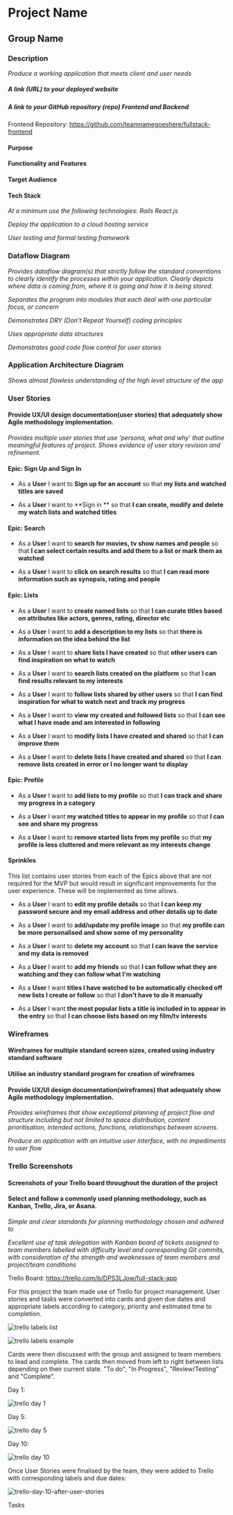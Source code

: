 # Project Name

## Group Name

### Description

*Produce a working application that meets client and user needs*

##### A link (URL) to your deployed website

##### A link to your GitHub repository (repo) Frontend and Backend

Frontend Repository: https://github.com/teamnamegoeshere/fullstack-frontend

#### Purpose
#### Functionality and Features
#### Target Audience
#### Tech Stack

*At a minimum use the following technologies:
Rails
React.js*

*Deploy the application to a cloud hosting service*

*User testing and formal testing framework*

### Dataflow Diagram
*Provides dataflow diagram(s) that strictly follow the standard conventions to clearly identify the processes within your application. Clearly depicts where data is coming from, where it is going and how it is being stored.*

*Separates the program into modules that each deal with one particular focus, or concern*

*Demonstrates DRY (Don’t Repeat Yourself) coding principles*

*Uses appropriate data structures*

*Demonstrates good code flow control for user stories*

### Application Architecture Diagram

*Shows almost flawless understanding of the high level structure of the app*

### User Stories

#### Provide UX/UI design documentation(user stories) that adequately show Agile methodology implementation.

*Provides multiple user stories that use ‘persona, what and why’ that outline  meaningful features of project. Shows evidence of user story revision  and refinement.*

#### Epic: Sign Up and Sign In
- As a **User** I want to **Sign up for an account** so that **my lists and watched titles are saved**

- As a **User** I want to **Sign in ** so that **I can create, modify and delete my watch lists and watched titles**


#### Epic: Search

- As a **User** I want to **search for movies, tv show names and people** so that **I can select certain results and add them to a list or mark them as watched**

- As a **User** I want to **click on search results** so that **I can read more information such as synopsis, rating and people**

#### Epic: Lists

- As a **User** I want to **create named lists** so that **I can curate titles based on attributes like actors, genres, rating, director etc**

- As a **User** I want to **add a description to my lists** so that **there is information on the idea behind the list**

- As a **User** I want to **share lists I have created** so that **other users can find inspiration on what to watch**

- As a **User** I want to **search lists created on the platform** so that **I can find results relevant to my interests**

- As a **User** I want to **follow lists shared by other users** so that **I can find inspiration for what to watch next and track my progress**

- As a **User** I want to **view my created and followed lists** so that **I can see what I have made and am interested in following**

- As a **User** I want to **modify lists I have created and shared** so that **I can improve them**

- As a **User** I want to **delete lists I have created and shared** so that **I can remove lists created in error or I no longer want to display**

#### Epic: Profile

- As a **User** I want to **add lists to my profile** so that **I can track and share my progress in a category**

- As a **User** I want **my watched titles to appear in my profile** so that **I can see and share my progress**

- As a **User** I want to **remove started lists from my profile** so that **my profile is less cluttered and more relevant as my interests change**

#### Sprinkles

This list contains user stories from each of the Epics above that are not required for the MVP but would result in significant improvements for the user experience. These will be implemented as time allows.

- As a **User** I want to **edit my profile details** so that **I can keep my password secure and my email address and other details up to date**

- As a **User** I want to **add/update my profile image** so that **my profile can be more personalised and show some of my personality**

- As a **User** I want to **delete my account** so that **I can leave the service and my data is removed**

- As a **User** I want to **add my friends** so that **I can follow what they are watching and they can follow what I'm watching**

- As a **User** I want **titles I have watched to be automatically checked off new lists I create or follow** so that **I don't have to do it manually**

- As a **User** I want **the most popular lists a title is included in to appear in the entry** so that **I can choose lists based on my film/tv interests**

### Wireframes

#### Wireframes for multiple standard screen sizes, created using industry standard software

#### Utilise an industry standard program for creation of wireframes

#### Provide UX/UI design documentation(wireframes) that adequately show Agile methodology implementation.

*Provides wireframes that show exceptional planning of project flow and structure including but not limited to space distribution, content  prioritisation, intended actions, functions, relationships between  screens.*

*Produce an application with an intuitive user interface, with no impediments to user flow*

### Trello Screenshots
#### Screenshots of your Trello board throughout the duration of the project

#### Select and follow a commonly used planning methodology, such as Kanban, Trello, Jira, or Asana.

*Simple and clear standards for planning methodology chosen and adhered to*

*Excellent use of task delegation with Kanban board of tickets assigned to team  members labelled with difficulty level and corresponding Git commits, with consideration of the strength and weaknesses of team members and project/team conditions*

Trello Board: https://trello.com/b/DPS3LJow/full-stack-app

For this project the team made use of Trello for project management. User stories and tasks were converted into cards and given due dates and appropriate labels according to category, priority and estimated time to completion.

![trello labels list](docs/trello/trello-labels-list.png)

![trello labels example](docs/trello/trello-labels-example.png)

Cards were then discussed with the group and assigned to team members to lead and complete. The cards then moved from left to right between lists depending on their current state. "To do", "In Progress", "Review/Testing" and "Complete".

Day 1:

![trello day 1](docs/trello/trello-day-1.png)

Day 5:

![trello day 5](docs/trello/trello-day-5.png)

Day 10:

![trello day 10](docs/trello/trello-day-10.png)

Once User Stories were finalised by the team, they were added to Trello with corresponding labels and due dates:

![trello-day-10-after-user-stories](docs/trello/trello-day-10-after-user-stories.png)

Tasks
